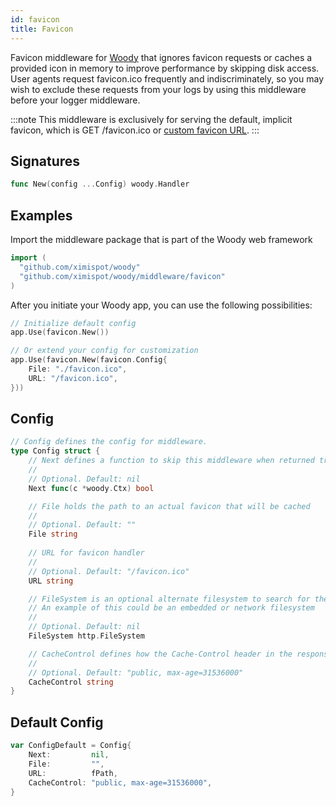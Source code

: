```yaml
---
id: favicon
title: Favicon
---
```


Favicon middleware for [Woody](https://github.com/ximispot/woody) that ignores favicon requests or caches a provided icon in memory to improve performance by skipping disk access. User agents request favicon.ico frequently and indiscriminately, so you may wish to exclude these requests from your logs by using this middleware before your logger middleware.

:::note
This middleware is exclusively for serving the default, implicit favicon, which is GET /favicon.ico or [custom favicon URL](#config).
:::

## Signatures

```go
func New(config ...Config) woody.Handler
```

## Examples

Import the middleware package that is part of the Woody web framework

```go
import (
  "github.com/ximispot/woody"
  "github.com/ximispot/woody/middleware/favicon"
)
```

After you initiate your Woody app, you can use the following possibilities:

```go
// Initialize default config
app.Use(favicon.New())

// Or extend your config for customization
app.Use(favicon.New(favicon.Config{
    File: "./favicon.ico",
    URL: "/favicon.ico",
}))
```

## Config

```go
// Config defines the config for middleware.
type Config struct {
    // Next defines a function to skip this middleware when returned true.
    //
    // Optional. Default: nil
    Next func(c *woody.Ctx) bool

    // File holds the path to an actual favicon that will be cached
    //
    // Optional. Default: ""
    File string
	
    // URL for favicon handler
    //
    // Optional. Default: "/favicon.ico"
    URL string

    // FileSystem is an optional alternate filesystem to search for the favicon in.
    // An example of this could be an embedded or network filesystem
    //
    // Optional. Default: nil
    FileSystem http.FileSystem

    // CacheControl defines how the Cache-Control header in the response should be set
    //
    // Optional. Default: "public, max-age=31536000"
    CacheControl string
}
```

## Default Config

```go
var ConfigDefault = Config{
	Next:         nil,
	File:         "",
	URL:          fPath,
	CacheControl: "public, max-age=31536000",
}
```
